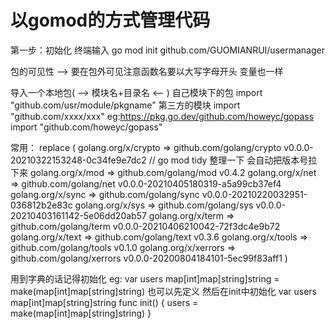 # 以gomod的方式管理代码

第一步：初始化 终端输入 go mod init github.com/GUOMIANRUI/usermanager

包的可见性 --> 要在包外可见注意函数名要以大写字母开头 变量也一样

导入一个本地包( --> 模块名+目录名 <-- ) 自己模块下的包 import "github.com/usr/module/pkgname"   第三方的模块 import "github.com/xxxx/xxx" eg:https://pkg.go.dev/github.com/howeyc/gopass 
import "github.com/howeyc/gopass"

常用：
replace (
	golang.org/x/crypto => github.com/golang/crypto v0.0.0-20210322153248-0c34fe9e7dc2 // go mod tidy 整理一下 会自动把版本号拉下来
	golang.org/x/mod => github.com/golang/mod v0.4.2
	golang.org/x/net => github.com/golang/net v0.0.0-20210405180319-a5a99cb37ef4
	golang.org/x/sync => github.com/golang/sync v0.0.0-20210220032951-036812b2e83c
	golang.org/x/sys => github.com/golang/sys v0.0.0-20210403161142-5e06dd20ab57
	golang.org/x/term => github.com/golang/term v0.0.0-20210406210042-72f3dc4e9b72
	golang.org/x/text => github.com/golang/text v0.3.6
	golang.org/x/tools => github.com/golang/tools v0.1.0
	golang.org/x/xerrors => github.com/golang/xerrors v0.0.0-20200804184101-5ec99f83aff1
)

用到字典的话记得初始化
eg: var users map[int]map[string]string = make(map[int]map[string]string) 
也可以先定义 然后在init中初始化
var users map[int]map[string]string
func init() {
    users = make(map[int]map[string]string)
}